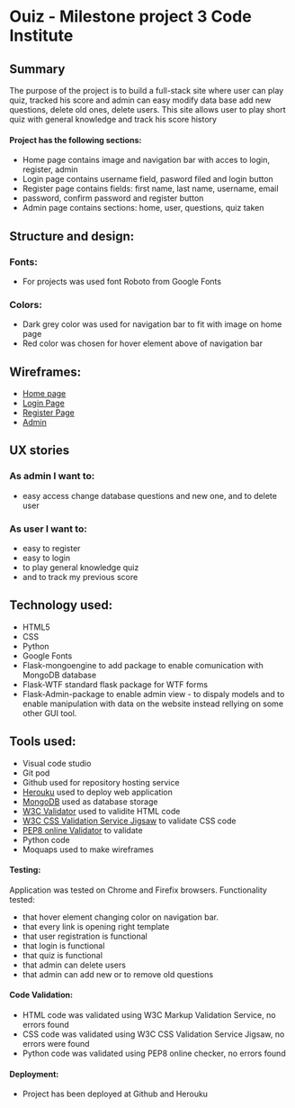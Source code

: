 
# Ouiz -  Milestone project 3 Code Institute



## Summary

 The purpose of the project is to build a full-stack site where user can 
 play quiz, tracked his score and admin can easy modify data base add new 
 questions, delete old ones, delete users.
 This site allows user to play short quiz with general knowledge and track 
 his score history

#### Project has the following sections:  

- Home page contains image and navigation bar with acces to login, register, admin
- Login page contains username field, pasword filed and login button
- Register page contains fields: first name, last name, username, email
- password, confirm password and register button
- Admin page contains sections: home, user, questions, quiz taken



## Structure and design: 

### Fonts:

- For projects was used font Roboto from Google Fonts

### Colors:

- Dark grey color was used for navigation bar to fit with image on home page
- Red color was chosen for hover element above of navigation bar


## Wireframes:

- [Home page](https://github.com/mariodragun/Milestone-3-Code-Institute/blob/master/wireframes/Home%20page%20wireframe.JPG)
- [Login Page](https://github.com/mariodragun/Milestone-3-Code-Institute/blob/master/wireframes/login%20page%20wireframe.JPG)
- [Register Page](https://github.com/mariodragun/Milestone-3-Code-Institute/blob/master/wireframes/register%20page%20wireframe.JPG)
- [Admin](https://github.com/mariodragun/Milestone-3-Code-Institute/blob/master/wireframes/admin%20page%20wireframe.JPG)


## UX stories
 
 ### As admin I want to:
 - easy access change database questions and new one, and to delete user
 
 ### As user I want to:
 - easy to register
 - easy to login
 - to play general knowledge quiz
 - and to track my previous score


 ## Technology used:

 - HTML5
 - CSS
 - Python
 - Google Fonts
 - Flask-mongoengine to add package to enable comunication with  MongoDB database
 - Flask-WTF standard flask package for WTF forms
 - Flask-Admin-package to enable admin view - to dispaly models and to enable 
 manipulation with data on the website instead rellying on some other GUI tool.
 


 ## Tools used:

- Visual code studio
- Git pod
- Github used for repository hosting service 
- [Herouku](https://dashboard.heroku.com/apps) used to deploy web application
- [MongoDB](https://www.mongodb.com/) used as database storage 
- [W3C Validator](https://validator.w3.org/) used to validite HTML code 
- [W3C CSS Validation Service Jigsaw](https://jigsaw.w3.org/css-validator/) to validate CSS code 
- [PEP8 online Validator](http://pep8online.com/) to validate 
- Python code
- Moquaps used to make wireframes

#### Testing:

Application was tested on Chrome and Firefix browsers.
Functionality tested:
- that hover element changing color on navigation bar.
- that every link is opening right template 
- that user registration is functional
- that login is functional
- that quiz is functional
- that admin can delete users
- that admin can add new or to remove old questions

#### Code Validation:

- HTML code was validated using W3C Markup Validation Service, no errors found
- CSS code was validated using W3C CSS Validation Service Jigsaw, no errors were found
- Python  code was validated using PEP8 online checker, no errors found

#### Deployment:

- Project has been deployed at Github and Herouku
